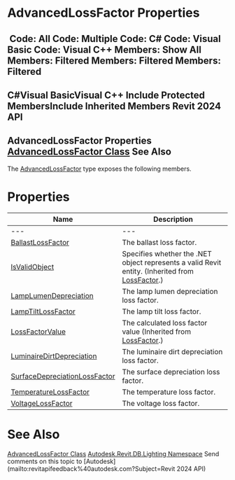 # AdvancedLossFactor Properties

﻿
 Code: All Code: Multiple Code: C# Code: Visual Basic Code: Visual C++  Members: Show All Members: Filtered Members: Filtered Members: Filtered   
---  
C#Visual BasicVisual C++
Include Protected MembersInclude Inherited Members
Revit 2024 API  
---  
AdvancedLossFactor Properties  
[AdvancedLossFactor Class](30e62a9d-eb01-8830-f897-dc8f32b486da.md "AdvancedLossFactor Class") See Also  
---  
The [AdvancedLossFactor](30e62a9d-eb01-8830-f897-dc8f32b486da.md "AdvancedLossFactor Class") type exposes the following members.
# Properties
| Name | Description |
| --- | --- |
| --- | --- | --- |
| [BallastLossFactor](2bc09702-aae7-d999-7f9a-3758a256e863.md "BallastLossFactor Property") | The ballast loss factor. |
| [IsValidObject](eac84ac8-d3e4-eb18-5f0c-c6c9da7ed5d4.md "IsValidObject Property") | Specifies whether the .NET object represents a valid Revit entity.  (Inherited from [LossFactor](23224470-b97a-7acc-8dbe-667086568b1c.md "LossFactor Class").) |
| [LampLumenDepreciation](3c1a96f2-6934-8b25-4d18-71ee5fdd9d6a.md "LampLumenDepreciation Property") | The lamp lumen depreciation loss factor. |
| [LampTiltLossFactor](93cd3ce8-02ae-3113-cc08-e356d726b4ef.md "LampTiltLossFactor Property") | The lamp tilt loss factor. |
| [LossFactorValue](91107a0f-67d6-730b-b36c-7856e044b405.md "LossFactorValue Property") | The calculated loss factor value  (Inherited from [LossFactor](23224470-b97a-7acc-8dbe-667086568b1c.md "LossFactor Class").) |
| [LuminaireDirtDepreciation](615be4c2-6112-9f73-ffca-dc164712d23f.md "LuminaireDirtDepreciation Property") | The luminaire dirt depreciation loss factor. |
| [SurfaceDepreciationLossFactor](85a1df84-025b-4643-0e8a-4385768a4974.md "SurfaceDepreciationLossFactor Property") | The surface depreciation loss factor. |
| [TemperatureLossFactor](ffd4d6b9-a4cb-b091-d77f-c480be8aeb44.md "TemperatureLossFactor Property") | The temperature loss factor. |
| [VoltageLossFactor](a21ac531-1639-37f2-314e-ab11e1e23b1c.md "VoltageLossFactor Property") | The voltage loss factor. |

# See Also
[AdvancedLossFactor Class](30e62a9d-eb01-8830-f897-dc8f32b486da.md "AdvancedLossFactor Class")
[Autodesk.Revit.DB.Lighting Namespace](a6a04f07-7fd2-0a4e-12e7-01842ee6daaf.md "Autodesk.Revit.DB.Lighting Namespace")
Send comments on this topic to [Autodesk](mailto:revitapifeedback%40autodesk.com?Subject=Revit 2024 API)